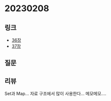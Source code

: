 # 20230208

## 링크
- [36장](https://charmming5.tistory.com/140)
- [37장](https://charmming5.tistory.com/141)



## 질문



## 리뷰
Set과 Map... 자료 구조에서 많이 사용한다... 메모메모....